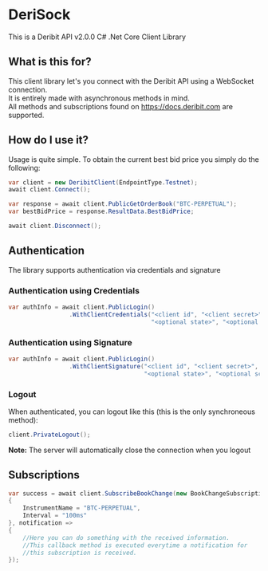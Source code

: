 # DeriSock

This is a Deribit API v2.0.0 C# .Net Core Client Library

## What is this for?

This client library let's you connect with the Deribit API using a WebSocket connection.  
It is entirely made with asynchronous methods in mind.  
All methods and subscriptions found on https://docs.deribit.com are supported.

## How do I use it?

Usage is quite simple. To obtain the current best bid price you simply do the following:

```csharp
var client = new DeribitClient(EndpointType.Testnet);
await client.Connect();

var response = await client.PublicGetOrderBook("BTC-PERPETUAL");
var bestBidPrice = response.ResultData.BestBidPrice;

await client.Disconnect();
```

## Authentication

The library supports authentication via credentials and signature

### Authentication using Credentials

```csharp
var authInfo = await client.PublicLogin()
                 .WithClientCredentials("<client id", "<client secret>",
                                        "<optional state>", "<optional scope>");
```

### Authentication using Signature

```csharp
var authInfo = await client.PublicLogin()
                 .WithClientSignature("<client id", "<client secret>", "<optional data>",
                                      "<optional state>", "<optional scope>");
```

### Logout

When authenticated, you can logout like this (this is the only synchroneous method):

```csharp
client.PrivateLogout();
```

**Note:** The server will automatically close the connection when you logout

## Subscriptions

```csharp
var success = await client.SubscribeBookChange(new BookChangeSubscriptionParams
{
    InstrumentName = "BTC-PERPETUAL",
    Interval = "100ms"
}, notification =>
{
    //Here you can do something with the received information.
    //This callback method is executed everytime a notification for
    //this subscription is received.
});
```